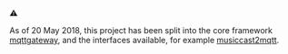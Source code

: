 
:warning:


As of 20 May 2018, this project has been split into the core framework [mqttgateway](https://github.com/ppt000/mqttgateway),
and the interfaces available, for example [musiccast2mqtt](https://github.com/ppt000/musiccast2mqtt).
